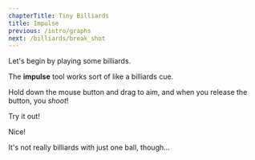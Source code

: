 ```yaml
---
chapterTitle: Tiny Billiards
title: Impulse
previous: /intro/graphs
next: /billiards/break_shot
---
```


<script>
    var sim = createSimulation({
        initialize: function(simulation) {
            var p = simulation.parameters;
            p.friction = 0.2;

            initBilliards(simulation, 1);

    		setToolbarAvailableTools(simulation.toolbar, ["impulse"]);
        }
    });
</script>

Let's begin by playing some billiards.

The **impulse** tool works sort of like a billiards cue.

Hold down the mouse button and drag to aim, and when you release the button, you _shoot_!

Try it out!

<script>
	cue(function() {
		return (getTotalEnergy(sim) > 0.1);
	});
	endStep();
</script>

Nice!

It's not really billiards with just one ball, though...
